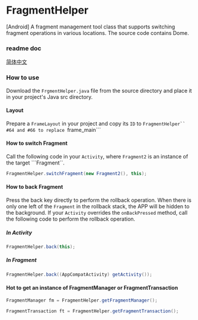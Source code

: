 # FragmentHelper
[Android] A fragment management tool class that supports switching fragment operations in various locations.
The source code contains Dome.
### readme doc
[简体中文](.\README.md)
### How to use
Download the ```FrgmentHelper.java``` file from the source directory and place it in your project's Java src directory.
#### Layout
Prepare a ```FrameLayout``` in your project and copy its ```ID``` to ```FragmentHelper`` #64 and #66 to replace ```frame_main```
#### How to switch Fragment
Call the following code in your ```Activity```, where ```Fragment2``` is an instance of the target ```Fragment``.
```Java
FragmentHelper.switchFragment(new Fragment2(), this);
```
#### How to back Fragment
Press the back key directly to perform the rollback operation. When there is only one left of the ```Fragment``` in the rollback stack, the APP will be hidden to the background.
If your ```Activity``` overrides the ```onBackPressed``` method, call the following code to perform the rollback operation.
##### In Activity
```Java
FragmentHelper.back(this);
```
##### In Fragment
```Java
FragmentHelper.back((AppCompatActivity) getActivity());
```
#### Hot to get an instance of FragmentManager or FragmentTransaction
```Java
FragmentManager fm = FragmentHelper.getFragmentManager();

FragmentTransaction ft = FragmentHelper.getFragmentTransaction();
